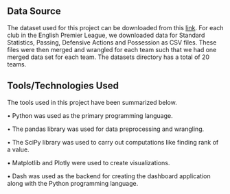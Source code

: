 ## Data Source
The dataset used for this project can be downloaded from this [link](https://fbref.com/en/comps/9/Premier-League-Stats). For each club in the English Premier League, we downloaded data for Standard Statistics, Passing, Defensive Actions and Possession as CSV files. These files were then merged and wrangled for each team such that we had one merged data set for each team. The datasets directory has a total of 20 teams.

## Tools/Technologies Used
The tools used in this project have been summarized below.

• Python was used as the primary programming language. 

• The pandas library was used for data preprocessing and wrangling.

• The SciPy library was used to carry out computations like finding rank of a value.

• Matplotlib and Plotly were used to create visualizations.

• Dash was used as the backend for creating the dashboard application along with the Python programming language.

